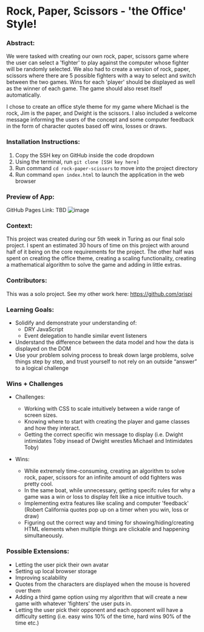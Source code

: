 # Rock, Paper, Scissors - 'the Office' Style!
### Abstract:
We were tasked with creating our own rock, paper, scissors game where the user can select a 'fighter' to play against the computer whose fighter will be randomly selected. We also had to create a version of rock, paper, scissors where there are 5 possible fighters with a way to select and switch between the two games. Wins for each 'player' should be displayed as well as the winner of each game. The game should also reset itself automatically.

I chose to create an office style theme for my game where Michael is the rock, Jim is the paper, and Dwight is the scissors. I also included a welcome message informing the users of the concept and some computer feedback in the form of character quotes based off wins, losses or draws.

### Installation Instructions:
1. Copy the SSH key on GitHub inside the code dropdown
1. Using the terminal, run `git clone [SSH key here]`
1. Run command `cd rock-paper-scissors` to move into the project directory
1. Run command `open index.html` to launch the application in the web browser

### Preview of App:
GitHub Pages Link: TBD
![image](assets/rock-paper-scissors-demo.gif)

### Context:
This project was created during our 5th week in Turing as our final solo project. I spent an estimated 30 hours of time on this project with around half of it being on the core requirements for the project. The other half was spent on creating the office theme, creating a scaling functionality, creating a mathematical algorithm to solve the game and adding in little extras.

### Contributors:
This was a solo project. See my other work here: https://github.com/qrispi

### Learning Goals:
- Solidify and demonstrate your understanding of:
  - DRY JavaScript
  - Event delegation to handle similar event listeners
- Understand the difference between the data model and how the data is displayed on the DOM
- Use your problem solving process to break down large problems, solve things step by step, and trust yourself to not rely on an outside “answer” to a logical challenge

### Wins + Challenges
- Challenges:
  - Working with CSS to scale intuitively between a wide range of screen sizes.
  - Knowing where to start with creating the player and game classes and how they interact.
  - Getting the correct specific win message to display (i.e. Dwight intimidates Toby insead of Dwight wrestles Michael and Intimidates Toby)
  
- Wins:
  - While extremely time-consuming, creating an algorithm to solve rock, paper, scissors for an infinite amount of odd fighters was pretty cool.
  - In the same boat, while unnecessary, getting specifc rules for why a game was a win or loss to display felt like a nice intuitive touch.
  - Implementing extra features like scaling and computer 'feedback' (Robert California quotes pop up on a timer when you win, loss or draw)
  - Figuring out the correct way and timing for showing/hiding/creating HTML elements when multiple things are clickable and happening simultaneously.
  
### Possible Extensions:
- Letting the user pick their own avatar
- Setting up local browser storage
- Improving scalability
- Quotes from the characters are displayed when the mouse is hovered over them
- Adding a third game option using my algorithm that will create a new game with whatever 'fighters' the user puts in.
- Letting the user pick their opponent and each opponent will have a difficulty setting (i.e. easy wins 10% of the time, hard wins 90% of the time etc.)
